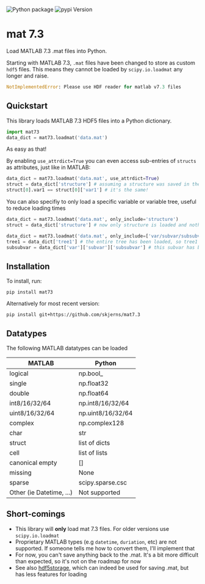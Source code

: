 ![Python package](https://github.com/skjerns/mat7.3/workflows/Python%20package/badge.svg)  ![pypi Version](https://img.shields.io/pypi/v/mat73)

# mat 7.3

Load MATLAB 7.3 .mat files into Python.

Starting with MATLAB 7.3, `.mat` files have been changed to store as custom `hdf5` files.
This means they cannot be loaded by `scipy.io.loadmat` any longer and raise.

```Python
NotImplementedError: Please use HDF reader for matlab v7.3 files
```

## Quickstart

This library loads MATLAB 7.3 HDF5 files into a Python dictionary.

```Python
import mat73
data_dict = mat73.loadmat('data.mat')
```

As easy as that!

By enabling `use_attrdict=True` you can even access sub-entries of `structs` as attributes, just like in MATLAB:

```Python
data_dict = mat73.loadmat('data.mat', use_attrdict=True) 
struct = data_dict['structure'] # assuming a structure was saved in the .mat
struct[0].var1 == struct[0]['var1'] # it's the same!
```

You can also specifiy to only load a specific variable or variable tree, useful to reduce loading times

```Python
data_dict = mat73.loadmat('data.mat', only_include='structure') 
struct = data_dict['structure'] # now only structure is loaded and nothing else

data_dict = mat73.loadmat('data.mat', only_include=['var/subvar/subsubvar', 'tree1/']) 
tree1 = data_dict['tree1'] # the entire tree has been loaded, so tree1 is a dict with all subvars of tree1
subsubvar = data_dict['var']['subvar']['subsubvar'] # this subvar has been loaded
```

## Installation

To install, run:

```
pip install mat73
```

Alternatively for most recent version:

```
pip install git+https://github.com/skjerns/mat7.3
```

## Datatypes

The following MATLAB datatypes can be loaded

| MATLAB                   | Python            |
| ------------------------ | ----------------- |
| logical                  | np.bool_          |
| single                   | np.float32        |
| double                   | np.float64        |
| int8/16/32/64            | np.int8/16/32/64  |
| uint8/16/32/64           | np.uint8/16/32/64 |
| complex                  | np.complex128     |
| char                     | str               |
| struct                   | list of dicts     |
| cell                     | list of lists     |
| canonical empty          | []                |
| missing                  | None              |
| sparse                   | scipy.sparse.csc  |
| Other (ie Datetime, ...) | Not supported     |

## Short-comings

- This library will __only__ load mat 7.3 files. For older versions use `scipy.io.loadmat`
- Proprietary MATLAB types (e.g `datetime`, `duriation`, etc) are not supported. If someone tells me how to convert them, I'll implement that
- For now, you can't save anything back to the .mat. It's a bit more difficult than expected, so it's not on the roadmap for now
- See also [hdf5storage](https://github.com/frejanordsiek/hdf5storage), which can indeed be used for saving .mat, but has less features for loading
